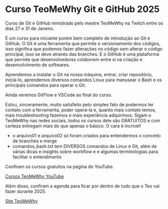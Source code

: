 # Curso TeoMeWhy Git e GitHub 2025

Curso de Git e GitHub ministrado pelo mestre TeoMeWhy na Twitch entre os dias 27 e 31 de Janeiro.

É um curso para iniciante porém bem completo de introdução ao Git e GitHub. O Git é uma ferramenta que permite o versionamento dos códigos, isso significa que podemos fazer alterações no código sem alterar o código principal, isso se deve através das branches. E o GitHub é uma plataforma que permite que desenvolvedores colaborem entre si na criação e desenvolvimento de softwares.

Aprendemos a instalar o Git na nossa máquina, entrar, criar repositório, iniciá-lo, aprendemos diversos comandos Linux para manusear o Bash e os principais comandos para operar o Git.

Ainda veremos GitFlow e VSCode ao final do curso.

Estou, sinceramente, muito satisfeito pelo simples fato de podermos ter contato com a ferramenta, poder operá-la e, quanto mais contato temos, mais troubleshooting fazemos e mais experiência adquirimos.
Sigam o TeoMeWhy nas redes sociais, todos os cursos dele são GRATUITOS e com certeza entregam mais do que apenas o básico. O cara é incrível!

- o arquivo01 e arquivo02 só foram criados para entendermos o conceito de branches e merge
- comandos_bash.txt tem DIVERSOS comandos de Linux e Git, além de várias dicas e insights sobre workflow e e algumas terminologias para facilitar o entendimento

Confiram os cursos gratuitos na página do YouTube.

[Cursos TeoMeWhy YouTube](https://youtube.com/@teomewhy)

Além disso, confiram a agenda para ficar por dentro de tudo que o Teo vai fazer durante 2025.

[Site TeoMeWhy](https://teomewhy.org/schedule)